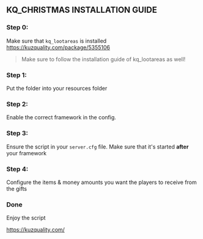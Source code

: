 ## KQ_CHRISTMAS INSTALLATION GUIDE

### Step 0:
Make sure that `kq_lootareas` is installed
https://kuzquality.com/package/5355106
> Make sure to follow the installation guide of kq_lootareas as well!

### Step 1:
Put the folder into your resources folder

### Step 2:
Enable the correct framework in the config.

### Step 3:
Ensure the script in your `server.cfg` file. Make sure that it's started **after** your framework

### Step 4:
Configure the items & money amounts you want the players to receive from the gifts

### Done
Enjoy the script


https://kuzquality.com/
